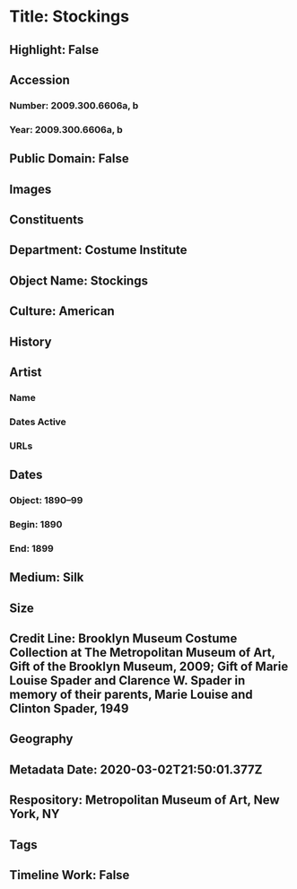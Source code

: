 # Title: Stockings
## Highlight: False
## Accession
### Number: 2009.300.6606a, b
### Year: 2009.300.6606a, b
## Public Domain: False
## Images
## Constituents
## Department: Costume Institute
## Object Name: Stockings
## Culture: American
## History
## Artist
### Name
### Dates Active
### URLs
## Dates
### Object: 1890–99
### Begin: 1890
### End: 1899
## Medium: Silk
## Size
## Credit Line: Brooklyn Museum Costume Collection at The Metropolitan Museum of Art, Gift of the Brooklyn Museum, 2009; Gift of Marie Louise Spader and Clarence W. Spader in memory of their parents, Marie Louise and Clinton Spader, 1949
## Geography
## Metadata Date: 2020-03-02T21:50:01.377Z
## Respository: Metropolitan Museum of Art, New York, NY
## Tags
## Timeline Work: False